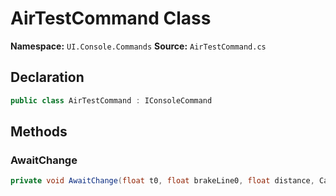 # AirTestCommand Class

**Namespace:** `UI.Console.Commands`
**Source:** `AirTestCommand.cs`

## Declaration

```csharp
public class AirTestCommand : IConsoleCommand
```

## Methods

### AwaitChange

```csharp
private void AwaitChange(float t0, float brakeLine0, float distance, CarAirSystem air)
```

